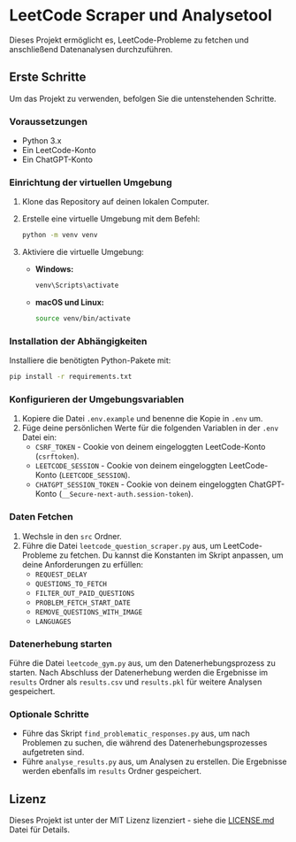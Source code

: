 
# LeetCode Scraper und Analysetool

Dieses Projekt ermöglicht es, LeetCode-Probleme zu fetchen und anschließend Datenanalysen durchzuführen.

## Erste Schritte

Um das Projekt zu verwenden, befolgen Sie die untenstehenden Schritte.

### Voraussetzungen

- Python 3.x
- Ein LeetCode-Konto
- Ein ChatGPT-Konto

### Einrichtung der virtuellen Umgebung

1. Klone das Repository auf deinen lokalen Computer.
2. Erstelle eine virtuelle Umgebung mit dem Befehl:

   ```bash
   python -m venv venv
   ```

3. Aktiviere die virtuelle Umgebung:

   - **Windows:**

     ```bash
     venv\Scripts\activate
     ```

   - **macOS und Linux:**

     ```bash
     source venv/bin/activate
     ```

### Installation der Abhängigkeiten

Installiere die benötigten Python-Pakete mit:

```bash
pip install -r requirements.txt
```

### Konfigurieren der Umgebungsvariablen

1. Kopiere die Datei `.env.example` und benenne die Kopie in `.env` um.
2. Füge deine persönlichen Werte für die folgenden Variablen in der `.env` Datei ein:
   - `CSRF_TOKEN` - Cookie von deinem eingeloggten LeetCode-Konto (`csrftoken`).
   - `LEETCODE_SESSION` - Cookie von deinem eingeloggten LeetCode-Konto (`LEETCODE_SESSION`).
   - `CHATGPT_SESSION_TOKEN` - Cookie von deinem eingeloggten ChatGPT-Konto (`__Secure-next-auth.session-token`).

### Daten Fetchen

1. Wechsle in den `src` Ordner.
2. Führe die Datei `leetcode_question_scraper.py` aus, um LeetCode-Probleme zu fetchen. Du kannst die Konstanten im Skript anpassen, um deine Anforderungen zu erfüllen:
   - `REQUEST_DELAY`
   - `QUESTIONS_TO_FETCH`
   - `FILTER_OUT_PAID_QUESTIONS`
   - `PROBLEM_FETCH_START_DATE`
   - `REMOVE_QUESTIONS_WITH_IMAGE`
   - `LANGUAGES`

### Datenerhebung starten

Führe die Datei `leetcode_gym.py` aus, um den Datenerhebungsprozess zu starten. Nach Abschluss der Datenerhebung werden die Ergebnisse im `results` Ordner als `results.csv` und `results.pkl` für weitere Analysen gespeichert.

### Optionale Schritte

- Führe das Skript `find_problematic_responses.py` aus, um nach Problemen zu suchen, die während des Datenerhebungsprozesses aufgetreten sind.
- Führe `analyse_results.py` aus, um Analysen zu erstellen. Die Ergebnisse werden ebenfalls im `results` Ordner gespeichert.

## Lizenz

Dieses Projekt ist unter der MIT Lizenz lizenziert - siehe die [LICENSE.md](LICENSE.md) Datei für Details.
